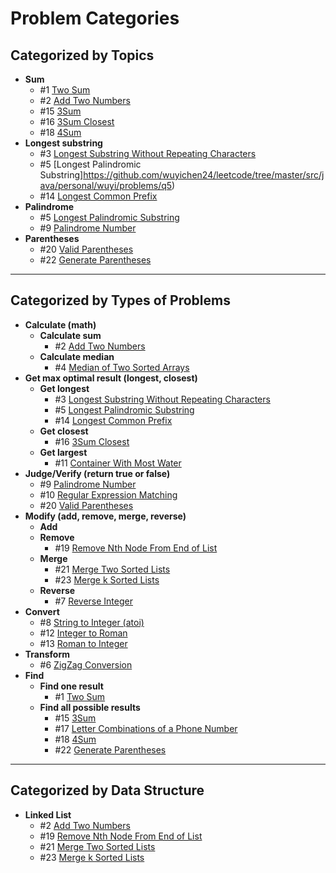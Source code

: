 # Problem Categories

## Categorized by Topics
- **Sum**
   - #1 [Two Sum](https://github.com/wuyichen24/leetcode/tree/master/src/java/personal/wuyi/problems/q1)
   - #2 [Add Two Numbers](https://github.com/wuyichen24/leetcode/tree/master/src/java/personal/wuyi/problems/q2)
   - #15 [3Sum](https://github.com/wuyichen24/leetcode/tree/master/src/java/personal/wuyi/problems/q15)
   - #16 [3Sum Closest](https://github.com/wuyichen24/leetcode/tree/master/src/java/personal/wuyi/problems/q16)
   - #18 [4Sum](https://github.com/wuyichen24/leetcode/tree/master/src/java/personal/wuyi/problems/q18)
- **Longest substring**
   - #3 [Longest Substring Without Repeating Characters](https://github.com/wuyichen24/leetcode/tree/master/src/java/personal/wuyi/problems/q3)
   - #5 [Longest Palindromic Substring]https://github.com/wuyichen24/leetcode/tree/master/src/java/personal/wuyi/problems/q5)
   - #14 [Longest Common Prefix](https://github.com/wuyichen24/leetcode/tree/master/src/java/personal/wuyi/problems/q14)
- **Palindrome**
   - #5 [Longest Palindromic Substring](https://github.com/wuyichen24/leetcode/tree/master/src/java/personal/wuyi/problems/q5)
   - #9 [Palindrome Number](https://github.com/wuyichen24/leetcode/tree/master/src/java/personal/wuyi/problems/q9)
- **Parentheses**
   - #20 [Valid Parentheses](https://github.com/wuyichen24/leetcode/tree/master/src/java/personal/wuyi/problems/q20)
   - #22 [Generate Parentheses](https://github.com/wuyichen24/leetcode/tree/master/src/java/personal/wuyi/problems/q22)

---

## Categorized by Types of Problems
- **Calculate (math)**
   - **Calculate sum**
      - #2 [Add Two Numbers](https://github.com/wuyichen24/leetcode/tree/master/src/java/personal/wuyi/problems/q2)
   - **Calculate median**
      - #4 [Median of Two Sorted Arrays](https://github.com/wuyichen24/leetcode/tree/master/src/java/personal/wuyi/problems/q4)
- **Get max optimal result (longest, closest)**
   - **Get longest**
      - #3 [Longest Substring Without Repeating Characters](https://github.com/wuyichen24/leetcode/tree/master/src/java/personal/wuyi/problems/q3)
      - #5 [Longest Palindromic Substring](https://github.com/wuyichen24/leetcode/tree/master/src/java/personal/wuyi/problems/q5)
      - #14 [Longest Common Prefix](https://github.com/wuyichen24/leetcode/tree/master/src/java/personal/wuyi/problems/q14)
   - **Get closest**
      - #16 [3Sum Closest](https://github.com/wuyichen24/leetcode/tree/master/src/java/personal/wuyi/problems/q16)
   - **Get largest**
      - #11 [Container With Most Water](https://github.com/wuyichen24/leetcode/tree/master/src/java/personal/wuyi/problems/q11)
- **Judge/Verify (return true or false)**
   - #9 [Palindrome Number](https://github.com/wuyichen24/leetcode/tree/master/src/java/personal/wuyi/problems/q9)
   - #10 [Regular Expression Matching](https://github.com/wuyichen24/leetcode/tree/master/src/java/personal/wuyi/problems/q10)
   - #20 [Valid Parentheses](https://github.com/wuyichen24/leetcode/tree/master/src/java/personal/wuyi/problems/q20)
- **Modify (add, remove, merge, reverse)**
   - **Add**
   - **Remove**
      - #19 [Remove Nth Node From End of List](https://github.com/wuyichen24/leetcode/tree/master/src/java/personal/wuyi/problems/q19)
   - **Merge**
      - #21 [Merge Two Sorted Lists](https://github.com/wuyichen24/leetcode/tree/master/src/java/personal/wuyi/problems/q21)
      - #23 [Merge k Sorted Lists](https://github.com/wuyichen24/leetcode/tree/master/src/java/personal/wuyi/problems/q23)
   - **Reverse**
      - #7 [Reverse Integer](https://github.com/wuyichen24/leetcode/tree/master/src/java/personal/wuyi/problems/q7)
- **Convert**
   - #8 [String to Integer (atoi)](https://github.com/wuyichen24/leetcode/tree/master/src/java/personal/wuyi/problems/q8)
   - #12 [Integer to Roman](https://github.com/wuyichen24/leetcode/tree/master/src/java/personal/wuyi/problems/q12)
   - #13 [Roman to Integer](https://github.com/wuyichen24/leetcode/tree/master/src/java/personal/wuyi/problems/q13)
- **Transform**
   - #6 [ZigZag Conversion](https://github.com/wuyichen24/leetcode/tree/master/src/java/personal/wuyi/problems/q6)
- **Find**
   - **Find one result**
      - #1 [Two Sum](https://github.com/wuyichen24/leetcode/tree/master/src/java/personal/wuyi/problems/q1)
   - **Find all possible results**
      - #15 [3Sum](https://github.com/wuyichen24/leetcode/tree/master/src/java/personal/wuyi/problems/q15)
      - #17 [Letter Combinations of a Phone Number](https://github.com/wuyichen24/leetcode/tree/master/src/java/personal/wuyi/problems/q17)
      - #18 [4Sum](https://github.com/wuyichen24/leetcode/tree/master/src/java/personal/wuyi/problems/q18)
      - #22 [Generate Parentheses](https://github.com/wuyichen24/leetcode/tree/master/src/java/personal/wuyi/problems/q22)

---

## Categorized by Data Structure
- **Linked List**
   - #2 [Add Two Numbers](https://github.com/wuyichen24/leetcode/tree/master/src/java/personal/wuyi/problems/q2)
   - #19 [Remove Nth Node From End of List](https://github.com/wuyichen24/leetcode/tree/master/src/java/personal/wuyi/problems/q19)
   - #21 [Merge Two Sorted Lists](https://github.com/wuyichen24/leetcode/tree/master/src/java/personal/wuyi/problems/q21)
   - #23 [Merge k Sorted Lists](https://github.com/wuyichen24/leetcode/tree/master/src/java/personal/wuyi/problems/q23)
